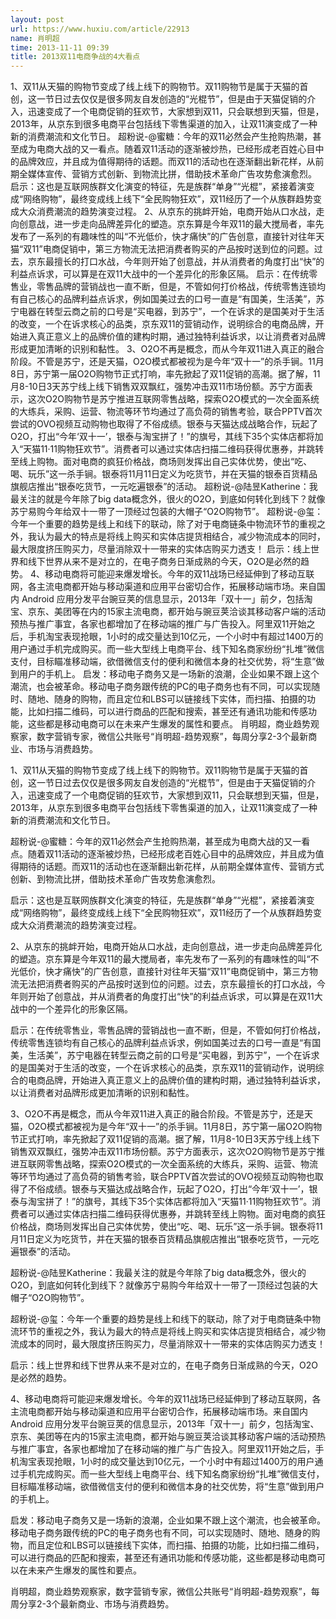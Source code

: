 ```yaml
---
layout: post
url: https://www.huxiu.com/article/22913
name: 肖明超
time: 2013-11-11 09:39
title: 2013双11电商争战的4大看点
---
```

1、双11从天猫的购物节变成了线上线下的购物节。双11购物节是属于天猫的首创，这一节日过去仅仅是很多网友自发创造的“光棍节”，但是由于天猫促销的介入，迅速变成了一个电商促销的狂欢节，大家想到双11，只会联想到天猫，但是，2013年，从京东到很多电商平台包括线下零售渠道的加入，让双11演变成了一种新的消费潮流和文化节日。 超粉说-@蜜糖：今年的双11必然会产生抢购热潮，甚至成为电商大战的又一看点。随着双11活动的逐渐被炒热，已经形成老百姓心目中的品牌效应，并且成为值得期待的话题。而双11的活动也在逐渐翻出新花样，从前期全媒体宣传、营销方式创新、到物流比拼，借助技术革命广告攻势愈演愈烈。 启示：这也是互联网族群文化演变的特征，先是族群“单身”“光棍”，紧接着演变成“网络购物”，最终变成线上线下“全民购物狂欢”，双11经历了一个从族群趋势变成大众消费潮流的趋势演变过程。 2、从京东的挑衅开始，电商开始从口水战，走向创意战，进一步走向品牌差异化的塑造。京东算是今年双11的最大搅局者，率先发布了一系列的有趣味性的叫“不光低价，快才痛快”的广告创意，直接针对往年天猫“双11”电商促销中，第三方物流无法把消费者购买的产品按时送到位的问题。过去，京东最擅长的打口水战，今年则开始了创意战，并从消费者的角度打出“快”的利益点诉求，可以算是在双11大战中的一个差异化的形象区隔。 启示：在传统零售业，零售品牌的营销战也一直不断，但是，不管如何打价格战，传统零售连锁均有自己核心的品牌利益点诉求，例如国美过去的口号一直是“有国美，生活美”，苏宁电器在转型云商之前的口号是“买电器，到苏宁”，一个在诉求的是国美对于生活的改变，一个在诉求核心的品类，京东双11的营销动作，说明综合的电商品牌，开始进入真正意义上的品牌价值的建构时期，通过独特利益诉求，以让消费者对品牌形成更加清晰的识别和黏性。 3、O2O不再是概念，而从今年双11进入真正的融合阶段。不管是苏宁，还是天猫，O2O模式都被视为是今年“双十一”的杀手锏。11月8日，苏宁第一届O2O购物节正式打响，率先掀起了双11促销的高潮。据了解，11月8-10日3天苏宁线上线下销售双双飘红，强势冲击双11市场份额。苏宁方面表示，这次O2O购物节是苏宁推进互联网零售战略，探索O2O模式的一次全面系统的大练兵，采购、运营、物流等环节均通过了高负荷的销售考验，联合PPTV首次尝试的OVO视频互动购物也取得了不俗成绩。银泰与天猫达成战略合作，玩起了O2O，打出“今年‘双十一’，银泰与淘宝拼了！”的旗号，其线下35个实体店都将加入“天猫11·11购物狂欢节”。消费者可以通过实体店扫描二维码获得优惠券，并跳转至线上购物。面对电商的疯狂价格战，商场则发挥出自己实体优势，使出“吃、喝、玩乐”这一杀手锏。银泰将11月11日定义为吃货节，并在天猫的银泰百货精品旗舰店推出“银泰吃货节，一元吃遍银泰”的活动。 超粉说-@陆昱Katherine：我最关注的就是今年除了big data概念外，很火的O2O，到底如何转化到线下？就像苏宁易购今年给双十一带了一顶经过包装的大帽子“O2O购物节”。 超粉说-@玺：今年一个重要的趋势是线上和线下的联动，除了对于电商链条中物流环节的重视之外，我认为最大的特点是将线上购买和实体店提货相结合，减少物流成本的同时，最大限度挤压购买力，尽量消除双十一带来的实体店购买力透支！ 启示：线上世界和线下世界从来不是对立的，在电子商务日渐成熟的今天，O2O是必然的趋势。 4、移动电商将可能迎来爆发增长。今年的双11战场已经延伸到了移动互联网，各主流电商都开始与移动渠道和应用平台密切合作，拓展移动端市场。来自国内 Android 应用分发平台豌豆荚的信息显示，2013年「双十一」前夕，包括淘宝、京东、美团等在内的15家主流电商，都开始与豌豆荚洽谈其移动客户端的活动预热与推广事宜，各家也都增加了在移动端的推广与广告投入。阿里双11开始之后，手机淘宝表现抢眼，1小时的成交量达到10亿元，一个小时中有超过1400万的用户通过手机完成购买。而一些大型线上电商平台、线下知名商家纷纷“扎堆”微信支付，目标瞄准移动端，欲借微信支付的便利和微信本身的社交优势，将“生意”做到用户的手机上。 启发：移动电子商务又是一场新的浪潮，企业如果不跟上这个潮流，也会被革命。移动电子商务跟传统的PC的电子商务也有不同，可以实现随时、随地、随身的购物，而且定位和LBS可以链接线下实体，而扫描、拍摄的功能，比如扫描二维码，可以进行商品的匹配和搜索，甚至还有通讯功能和传感功能，这些都是移动电商可以在未来产生爆发的属性和要点。 肖明超，商业趋势观察家，数字营销专家，微信公共账号“肖明超-趋势观察”，每周分享2-3个最新商业、市场与消费趋势。

1、双11从天猫的购物节变成了线上线下的购物节。双11购物节是属于天猫的首创，这一节日过去仅仅是很多网友自发创造的“光棍节”，但是由于天猫促销的介入，迅速变成了一个电商促销的狂欢节，大家想到双11，只会联想到天猫，但是，2013年，从京东到很多电商平台包括线下零售渠道的加入，让双11演变成了一种新的消费潮流和文化节日。

超粉说-@蜜糖：今年的双11必然会产生抢购热潮，甚至成为电商大战的又一看点。随着双11活动的逐渐被炒热，已经形成老百姓心目中的品牌效应，并且成为值得期待的话题。而双11的活动也在逐渐翻出新花样，从前期全媒体宣传、营销方式创新、到物流比拼，借助技术革命广告攻势愈演愈烈。

启示：这也是互联网族群文化演变的特征，先是族群“单身”“光棍”，紧接着演变成“网络购物”，最终变成线上线下“全民购物狂欢”，双11经历了一个从族群趋势变成大众消费潮流的趋势演变过程。

2、从京东的挑衅开始，电商开始从口水战，走向创意战，进一步走向品牌差异化的塑造。京东算是今年双11的最大搅局者，率先发布了一系列的有趣味性的叫“不光低价，快才痛快”的广告创意，直接针对往年天猫“双11”电商促销中，第三方物流无法把消费者购买的产品按时送到位的问题。过去，京东最擅长的打口水战，今年则开始了创意战，并从消费者的角度打出“快”的利益点诉求，可以算是在双11大战中的一个差异化的形象区隔。

启示：在传统零售业，零售品牌的营销战也一直不断，但是，不管如何打价格战，传统零售连锁均有自己核心的品牌利益点诉求，例如国美过去的口号一直是“有国美，生活美”，苏宁电器在转型云商之前的口号是“买电器，到苏宁”，一个在诉求的是国美对于生活的改变，一个在诉求核心的品类，京东双11的营销动作，说明综合的电商品牌，开始进入真正意义上的品牌价值的建构时期，通过独特利益诉求，以让消费者对品牌形成更加清晰的识别和黏性。

3、O2O不再是概念，而从今年双11进入真正的融合阶段。不管是苏宁，还是天猫，O2O模式都被视为是今年“双十一”的杀手锏。11月8日，苏宁第一届O2O购物节正式打响，率先掀起了双11促销的高潮。据了解，11月8-10日3天苏宁线上线下销售双双飘红，强势冲击双11市场份额。苏宁方面表示，这次O2O购物节是苏宁推进互联网零售战略，探索O2O模式的一次全面系统的大练兵，采购、运营、物流等环节均通过了高负荷的销售考验，联合PPTV首次尝试的OVO视频互动购物也取得了不俗成绩。银泰与天猫达成战略合作，玩起了O2O，打出“今年‘双十一’，银泰与淘宝拼了！”的旗号，其线下35个实体店都将加入“天猫11·11购物狂欢节”。消费者可以通过实体店扫描二维码获得优惠券，并跳转至线上购物。面对电商的疯狂价格战，商场则发挥出自己实体优势，使出“吃、喝、玩乐”这一杀手锏。银泰将11月11日定义为吃货节，并在天猫的银泰百货精品旗舰店推出“银泰吃货节，一元吃遍银泰”的活动。

超粉说-@陆昱Katherine：我最关注的就是今年除了big data概念外，很火的O2O，到底如何转化到线下？就像苏宁易购今年给双十一带了一顶经过包装的大帽子“O2O购物节”。

超粉说-@玺：今年一个重要的趋势是线上和线下的联动，除了对于电商链条中物流环节的重视之外，我认为最大的特点是将线上购买和实体店提货相结合，减少物流成本的同时，最大限度挤压购买力，尽量消除双十一带来的实体店购买力透支！

启示：线上世界和线下世界从来不是对立的，在电子商务日渐成熟的今天，O2O是必然的趋势。

4、移动电商将可能迎来爆发增长。今年的双11战场已经延伸到了移动互联网，各主流电商都开始与移动渠道和应用平台密切合作，拓展移动端市场。来自国内 Android 应用分发平台豌豆荚的信息显示，2013年「双十一」前夕，包括淘宝、京东、美团等在内的15家主流电商，都开始与豌豆荚洽谈其移动客户端的活动预热与推广事宜，各家也都增加了在移动端的推广与广告投入。阿里双11开始之后，手机淘宝表现抢眼，1小时的成交量达到10亿元，一个小时中有超过1400万的用户通过手机完成购买。而一些大型线上电商平台、线下知名商家纷纷“扎堆”微信支付，目标瞄准移动端，欲借微信支付的便利和微信本身的社交优势，将“生意”做到用户的手机上。

启发：移动电子商务又是一场新的浪潮，企业如果不跟上这个潮流，也会被革命。移动电子商务跟传统的PC的电子商务也有不同，可以实现随时、随地、随身的购物，而且定位和LBS可以链接线下实体，而扫描、拍摄的功能，比如扫描二维码，可以进行商品的匹配和搜索，甚至还有通讯功能和传感功能，这些都是移动电商可以在未来产生爆发的属性和要点。

肖明超，商业趋势观察家，数字营销专家，微信公共账号“肖明超-趋势观察”，每周分享2-3个最新商业、市场与消费趋势。

